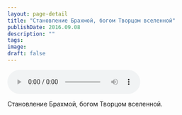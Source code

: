 ```yaml
---
layout: page-detail
title: "Становление Брахмой, богом Творцом вселенной"
publishDate: 2016.09.08
description: ""
tags:
image:
draft: false
---
```


<audio title="2016.09.08 - Становление Брахмой, богом Творцом вселенной.mp3" src="/upload/iblock/a2f/a2f40a5557cea70f57285d2104e2bdf8.mp3" controls=""></audio>

 Становление Брахмой, богом Творцом вселенной. 

  
